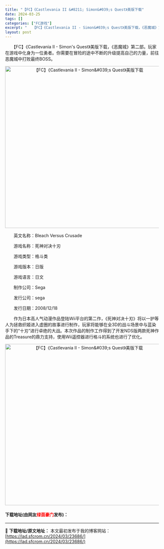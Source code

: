 ```yaml
---
title: "【FC】《Castlevania II &#8211; Simon&#039;s Quest》美版下载"
date: 2024-03-25
tags: []
categories: ["FC游戏"]
excerpt: "　　【FC】《Castlevania II - Simon&#039;s Quest》美版下载，《恶魔城》第二部。玩家在游戏中化身为一位勇者。你需要在冒险的途中不断的升级提高自己的力量，前往恶魔城中打败最终BOSS。 　　英文名称：Bleach Versus Crusade 　　游戏名称：死神对决十刃&hellip;"
layout: post
---
```


 <p>　　【FC】《Castlevania II - Simon&#39;s Quest》美版下载，《恶魔城》第二部。玩家在游戏中化身为一位勇者。你需要在冒险的途中不断的升级提高自己的力量，前往恶魔城中打败最终BOSS。</p> <p align="center"><img align="" border="0" src="https://lad.sfcrom.cn/wp-content/uploads/2024/03/20240325_66018d0e0c6de.png" width="531" alt="【FC】《Castlevania II - Simon&amp;#039;s Quest》美版下载" /></p> <p>　　英文名称：Bleach Versus Crusade</p> <p>　　游戏名称：死神对决十刃</p> <p>　　游戏类型：格斗类</p> <p>　　游戏版本：日版</p> <p>　　游戏语言：日文</p> <p>　　制作公司：Sega</p> <p>　　发行公司：sega</p> <p>　　发行日期：2008/12/18</p> <p>　　作为日本高人气动漫作品登陆Wii平台的第二作，《死神对决十刃》将以一护等人为拯救织姬进入虚圈的故事进行制作，玩家将能够在全3D的战斗场景中与蓝染手下的&ldquo;十刃&rdquo;进行卓绝的大战。本次作品的制作工作得到了开发NDS版两款死神作品的Treasure的鼎力支持，使用Wii遥控器进行格斗的系统也进行了优化。</p> <p align="center"><img align="" border="0" src="https://lad.sfcrom.cn/wp-content/uploads/2024/03/20240325_66018d0f7717b.png" width="529" alt="【FC】《Castlevania II - Simon&amp;#039;s Quest》美版下载" /></p> <p><h4>下载地址(由网友<font color="red">绿茵豪门</font>发布)：</h4></p> 

---
📖 **下载地址/原文地址：** 本文最初发布于我的博客网站：[https://lad.sfcrom.cn/2024/03/23686/](https://lad.sfcrom.cn/2024/03/23686/)
